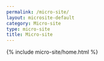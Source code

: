 ```yaml
---
permalink: /micro-site/
layout: microsite-default
category: Micro-site
type: micro-site
title: Micro-site
---
```


{% include micro-site/home.html %}
